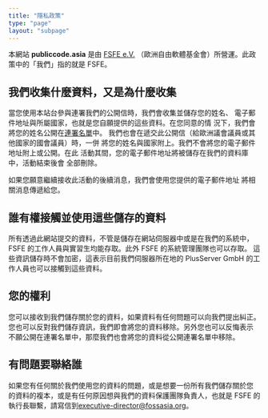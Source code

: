 ```yaml
---
title: "隱私政策"
type: "page"
layout: "subpage"
---
```


本網站 **publiccode.asia** 是由
[FSFE e.V.](https://fossasia.org/about/legal/imprint.html)
（歐洲自由軟體基金會）所營運。此政策中的「我們」指的就是 FSFE。

## 我們收集什麼資料，又是為什麼收集

當您使用本站台參與連署我們的公開信時，我們會收集並儲存您的姓名、
電子郵件地址與所屬國家，也就是您自願提供的這些資料。在您同意的情
況下，我們會將您的姓名公開在[連署名單](/openinitiative/all-signatures)中。
我們也會在遞交此公開信（給歐洲議會議員或其他國家的國會議員）時，一併
將您的姓名與國家附上。我們不會將您的電子郵件地址附上或公開。在此
活動其間，您的電子郵件地址將被儲存在我們的資料庫中，活動結束後會
全部刪除。

如果您願意繼續接收此活動的後續消息，我們會使用您提供的電子郵件地址
將相關消息傳遞給您。

## 誰有權接觸並使用這些儲存的資料

所有透過此網站提交的資料，不管是儲存在網站伺服器中或是在我們的系統中，
FSFE 的工作人員與實習生均能存取。此外 FSFE 的系統管理團隊也可以存取。
這些資訊儲存時不會加密，這表示目前我們伺服器所在地的 PlusServer GmbH
的工作人員也可以接觸到這些資料。

## 您的權利

您可以接收到我們儲存關於您的資料，如果資料有任何問題可以向我們提出糾正。
您也可以反對我們儲存資訊，我們即會將您的資料移除。另外您也可以反悔表示
不願公開在連署名單中，那麼我們也會將您的資料從公開連署名單中移除。

## 有問題要聯絡誰

如果您有任何關於我們使用您的資料的問題，或是想要一份所有我們儲存關於您
的資料的複本，或是有任何原因想與我們的資料保護團隊負責人，也就是 FSFE
的執行長聯繫，請寫信到[executive-director@fossasia.org](mailto:executive-director@fossasia.org)。

